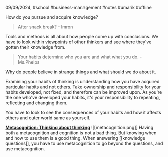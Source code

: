 09/09/2024, #school #business-management #notes #umarik #offline 

How do you pursue and acquire knowledge?
> After snack break? - Imron

Tools and methods is all about how people come up with conclusions. We have to look within viewpoints of other thinkers and see where they've gotten their knowledge from.

> Your habits determine who you are and what what you do. - Ms.Phelps

Why do people believe in strange things and what should we do about it.

Examining your habits of thinking is understanding how you have acquired particular habits and not others. Take ownership and responsibility for your habits developed, not fixed, and therefore can be improved upon. As you're the one who've developed your habits, it's your responsibility to repeating, reflecting and changing them.

You have to look to see the consequences of your habits and how it affects others and outer world same as yourself.

[**Metacognition: Thinking about thinking**](https://www.lecturio.com/inst/pulse/metacognition-do-you-really-know-what-you-think-you-know/)
![[metacognition.png]]
Having both a metacognition and cognition is not a bad thing. But knowing when and how to use them is a good thing. When answering [[knowledge questions]], you have to use metacognition to go beyond the questions, and use metacognition. 